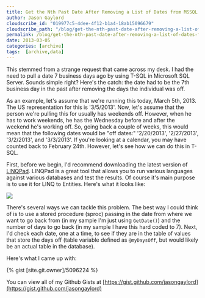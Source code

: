```yaml
---
title: Get the Nth Past Date After Removing a List of Dates from MSSQL
author: Jason Gaylord
cloudscribe_id: "019977c5-4dee-4f12-b1a4-18ab15096679"
cloudscribe_path: "/blog/get-the-nth-past-date-after-removing-a-list-of-dates-from-mssql"
permalink: /blog/get-the-nth-past-date-after-removing-a-list-of-dates-from-mssql
date: 2013-03-05
categories: [archive]
tags:  [archive,data]
---
```


This stemmed from a strange request that came across my desk. I had the need to pull a date 7 business days ago by using T-SQL in Microsoft SQL Server. Sounds simple right? Here's the catch: the date had to be the 7th business day in the past after removing the days the individual was off.

As an example, let's assume that we're running this today, March 5th, 2013. The US representation for this is '3/5/2013'. Now, let's assume that the person we're pulling this for usually has weekends off. However, when he has to work weekends, he has the Wednesday before and after the weekend he's working off. So, going back a couple of weeks, this would mean that the following dates would be "off dates:" '2/20/2013', '2/27/2013', '3/2/2013', and '3/3/2013'. If you're looking at a calendar, you may have counted back to February 24th. However, let's see how we can do this in T-SQL.

First, before we begin, I'd recommend downloading the latest version of [LINQPad](http://jasong.us/YMpXib). LINQPad is a great tool that allows you to run various languages against various databases and test the results. Of course it's main purpose is to use it for LINQ to Entities. Here's what it looks like:

[![](https://cdn.jasongaylord.com/images/2013/03/05/linqpad.png)](https://cdn.jasongaylord.com/images/2013/03/05/linqpad.png)

There's several ways we can tackle this problem. The best way I could think of is to use a stored procedure (sproc) passing in the date from where we want to go back from (in my sample I'm just using `GetDate()`) and the number of days to go back (in my sample I have this hard coded to 7). Next, I'd check each date, one at a time, to see if they are in the table of values that store the days off (table variable defined as `@myDaysOff`, but would likely be an actual table in the database). 

Here's what I came up with:

{% gist [site.git.owner]/5096224 %}

You can view all of my Github Gists at [https://gist.github.com/jasongaylord](https://gist.github.com/jasongaylord)
